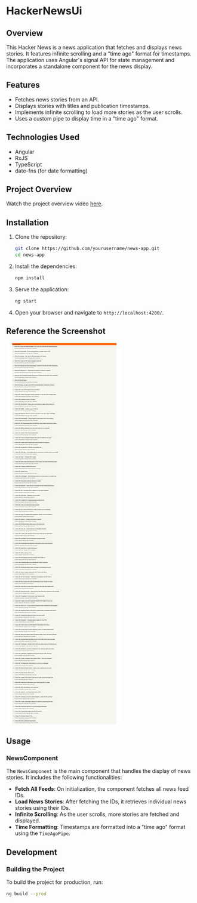 # HackerNewsUi

## Overview

This Hacker News is a news application that fetches and displays news stories. It features infinite scrolling and a "time ago" format for timestamps. The application uses Angular's signal API for state management and incorporates a standalone component for the news display.

## Features

- Fetches news stories from an API.
- Displays stories with titles and publication timestamps.
- Implements infinite scrolling to load more stories as the user scrolls.
- Uses a custom pipe to display time in a "time ago" format.

## Technologies Used

- Angular
- RxJS
- TypeScript
- date-fns (for date formatting)

## Project Overview

Watch the project overview video [here](https://drive.google.com/file/d/1oGqrafm_WLiG4S8hGOsm6qDMMg6_I4Gv/view?usp=sharing).

## Installation

1. Clone the repository:

   ```bash
   git clone https://github.com/yourusername/news-app.git
   cd news-app
   ```

2. Install the dependencies:

   ```bash
   npm install
   ```

3. Serve the application:

   ```bash
   ng start
   ```

4. Open your browser and navigate to `http://localhost:4200/`.

## Reference the Screenshot 

![Alt text for the image](./public/HackerNews-10-10-2024_02_28_PM.png)


## Usage

### NewsComponent

The `NewsComponent` is the main component that handles the display of news stories. It includes the following functionalities:

- **Fetch All Feeds**: On initialization, the component fetches all news feed IDs.
- **Load News Stories**: After fetching the IDs, it retrieves individual news stories using their IDs.
- **Infinite Scrolling**: As the user scrolls, more stories are fetched and displayed.
- **Time Formatting**: Timestamps are formatted into a "time ago" format using the `TimeAgoPipe`.


## Development


### Building the Project

To build the project for production, run:

```bash
ng build --prod
```